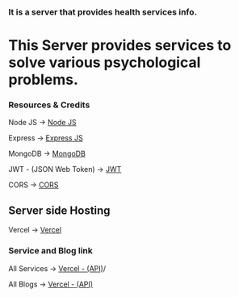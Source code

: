 ### It is a server that provides health services info.

# This Server provides services to solve various psychological problems.

### Resources & Credits

Node JS -> [Node JS](https://nodejs.org/en/)

Express -> [Express JS](https://expressjs.com/)

MongoDB -> [MongoDB](https://www.mongodb.com/atlas/database)

JWT - (JSON Web Token) -> [JWT](https://jwt.io/libraries?language=Node.js)

CORS -> [CORS](https://github.com/expressjs/cors)


## Server side Hosting

Vercel -> [Vercel](https://air-doctor-server.vercel.app/)

### Service and Blog link

All Services -> [Vercel - (API)](https://air-doctor-server.vercel.app/services)/

All Blogs -> [Vercel - (API)](https://air-doctor-server.vercel.app/services/blogs)
